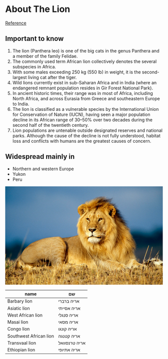 # About The Lion
[Reference](https://en.wikipedia.org/wiki/Lion)

## Important to know
1. The lion (Panthera leo) is one of the big cats in the genus Panthera and a member of the family Felidae.
2. The commonly used term African lion collectively denotes the several subspecies in Africa. 
3. With some males exceeding 250 kg (550 lb) in weight, it is the second-largest living cat after the tiger. 
4. Wild lions currently exist in sub-Saharan Africa and in India (where an endangered remnant population resides in Gir Forest National Park). 
5. In ancient historic times, their range was in most of Africa, including North Africa, and across Eurasia from Greece and southeastern Europe to India. 
6. The lion is classified as a vulnerable species by the International Union for Conservation of Nature (IUCN), having seen a major population decline in its African range of 30–50% over two decades during the second half of the twentieth century.
7. Lion populations are untenable outside designated reserves and national parks. Although the cause of the decline is not fully understood, habitat loss and conflicts with humans are the greatest causes of concern.

## Widespread mainly in
- Northern and western Europe
- Yukon
- Peru

![Lion Image](/images/lion.jpg)


name | שם
-------|--------
Barbary lion | אריה ברברי
Asiatic lion | אריה אסייתי
West African lion | אריה סנגלי
Masai lion | אריה מסאי
Congo lion | אריה קונגו
Southwest African lion | אריה קטנגה
Transvaal lion | אריה טרנסוואל
Ethiopian lion | אריה אתיופי
